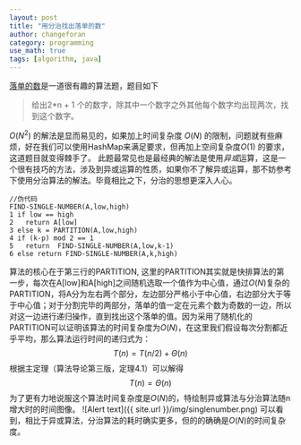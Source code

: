 ```yaml
---
layout: post
title: "用分治找出落单的数"
author: changeforan
category: programming
use_math: true
tags: [algorithm, java]
---
```

[落单的数](http://www.lintcode.com/zh-cn/problem/single-number/)是一道很有趣的算法题，题目如下
> 给出2*n + 1 个的数字，除其中一个数字之外其他每个数字均出现两次，找到这个数字。

$O(N^2)$ 的解法是显而易见的，如果加上时间复杂度 $O(N)$ 的限制，问题就有些麻烦，好在我们可以使用HashMap来满足要求，但再加上空间复杂度$O(1)$ 的要求，这道题目就变得棘手了。
此题最常见也是最经典的解法是使用*异或*运算，这是一个很有技巧的方法，涉及到异或运算的性质，如果你不了解异或运算，那不妨参考下使用分治算法的解法。毕竟相比之下，分治的思想更深入人心。

<!--more-->

```
//伪代码
FIND-SINGLE-NUMBER(A,low,high)
1 if low == high
2	return A[low]
3 else k = PARTITION(A,low,high)
4 if (k-p) mod 2 == 1
5 	return  FIND-SINGLE-NUMBER(A,low,k-1)
6 else return FIND-SINGLE-NUMBER(A,k,high)
```
算法的核心在于第三行的PARTITION, 这里的PARTITION其实就是快排算法的第一步，每次在A[low]和A[high]之间随机选取一个值作为中心值，通过$O(N)$复杂的PARTITION，将A分为左右两个部分，左边部分严格小于中心值，右边部分大于等于中心值；对于分割完毕的两部分，落单的值一定在元素个数为奇数的一边，所以对这一边进行递归操作，直到找出这个落单的值。因为采用了随机化的PARTITION可以证明该算法的时间复杂度为$O(N)$，在这里我们假设每次分割都近乎平均，那么算法运行时间的递归式为：
$$
T(n) = T(n/2) + \Theta(n)
$$
根据主定理（算法导论第三版，定理4.1）可以解得
$$
T(n) = \Theta(n)
$$
为了更有力地说服这个算法时间复杂度是$O(N)$的，特绘制异或算法与分治算法随n增大时的时间图像。
![Alert text]({{ site.url }}/img/singlenumber.png)
可以看到，相比于异或算法，分治算法的耗时确实更多，但的的确确是$O(N)$的时间复杂度。
